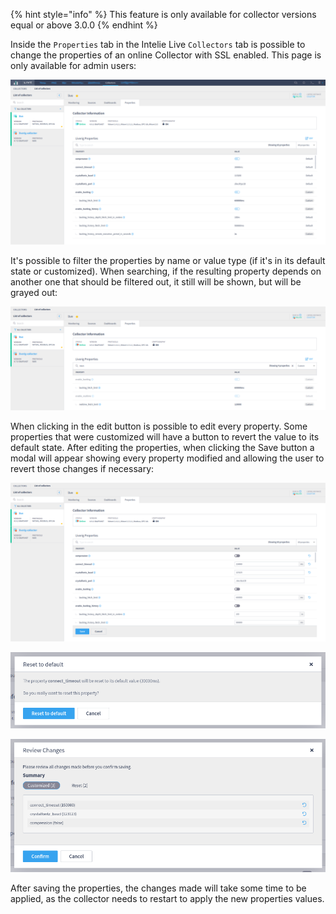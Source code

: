 {% hint style="info" %}
This feature is only available for collector versions equal or above 3.0.0
{% endhint %}

Inside the `Properties` tab in the Intelie Live `Collectors` tab is possible to change the properties of an online Collector with SSL enabled. This page is only available for admin users:

![Properties page](<../../.gitbook/assets/collector-remote-control-properties.png>)

It's possible to filter the properties by name or value type (if it's in its default state or customized). When searching, if the resulting property depends on another one that should be filtered out, it still will be shown, but will be grayed out:

![Filtered properties with some of them grayed out to preserve dependency hierarchy](<../../.gitbook/assets/collector-remote-control-properties-filter.png>)

When clicking in the edit button is possible to edit every property. Some properties that were customized will have a button to revert the value to its default state. After editing the properties, when clicking the Save button a modal will appear showing every property modified and allowing the user to revert those changes if necessary:


![Properties page in edit mode](<../../.gitbook/assets/collector-remote-control-properties-editing.png>)

![Confirmation modal when clicking to revert a property to its default value](<../../.gitbook/assets/collector-remote-control-properties-default.png>)

![Confirmation modal that appears after clicking the save button](<../../.gitbook/assets/collector-remote-control-properties-confirmation.png>)

After saving the properties, the changes made will take some time to be applied, as the collector needs to restart to apply the new properties values. 